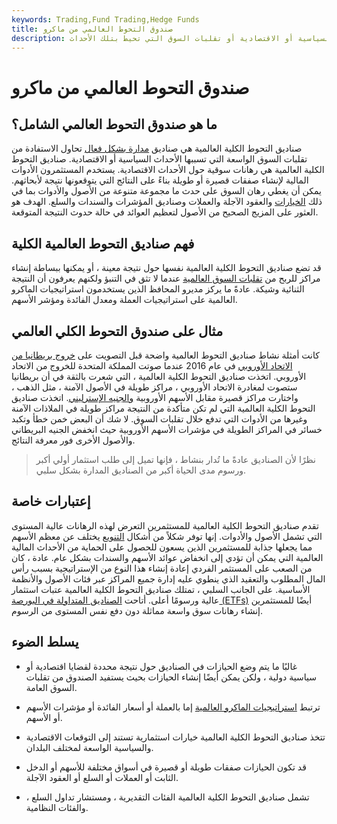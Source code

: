 ```yaml
---
keywords: Trading,Fund Trading,Hedge Funds
title: صندوق التحوط العالمي من ماكرو
description: يقوم صندوق التحوط الكلي العالمي ببناء محافظ تسعى إلى الاستفادة من نتائج الأحداث السياسية أو الاقتصادية أو تقلبات السوق التي تحيط بتلك الأحداث.
---
```


# صندوق التحوط العالمي من ماكرو
## ما هو صندوق التحوط العالمي الشامل؟

صناديق التحوط الكلية العالمية هي صناديق [مدارة بشكل فعال](/activemanagement) تحاول الاستفادة من تقلبات السوق الواسعة التي تسببها الأحداث السياسية أو الاقتصادية. صناديق التحوط الكلية العالمية هي رهانات سوقية حول الأحداث الاقتصادية. يستخدم المستثمرون الأدوات المالية لإنشاء صفقات قصيرة أو طويلة بناءً على النتائج التي يتوقعونها نتيجة لأبحاثهم. يمكن أن يغطي رهان السوق على حدث ما مجموعة متنوعة من الأصول والأدوات بما في ذلك [الخيارات](/option) والعقود الآجلة والعملات وصناديق المؤشرات والسندات والسلع. الهدف هو العثور على المزيج الصحيح من الأصول لتعظيم العوائد في حالة حدوث النتيجة المتوقعة.

## فهم صناديق التحوط العالمية الكلية

قد تضع صناديق التحوط الكلية العالمية نفسها حول نتيجة معينة ، أو يمكنها ببساطة إنشاء مراكز للربح من [تقلبات السوق العالمية](/volatility) عندما لا تثق في التنبؤ ولكنهم يعرفون أن النتيجة الثنائية وشيكة. عادةً ما يركز مديرو المحافظ الذين يستخدمون استراتيجيات الماكرو العالمية على استراتيجيات العملة ومعدل الفائدة ومؤشر الأسهم.

## مثال على صندوق التحوط الكلي العالمي

كانت أمثلة نشاط صناديق التحوط العالمية واضحة قبل التصويت على [خروج بريطانيا من الاتحاد الأوروبي](/brexit) في عام 2016 عندما صوتت المملكة المتحدة للخروج من الاتحاد الأوروبي. اتخذت صناديق التحوط الكلية العالمية ، التي شعرت بالثقة في أن بريطانيا ستصوت لمغادرة الاتحاد الأوروبي ، مراكز طويلة في الأصول الآمنة ، مثل الذهب ، واختارت مراكز قصيرة مقابل الأسهم الأوروبية [والجنيه الإسترليني](/gbp). اتخذت صناديق التحوط الكلية العالمية التي لم تكن متأكدة من النتيجة مراكز طويلة في الملاذات الآمنة وغيرها من الأدوات التي تدفع خلال تقلبات السوق. لا شك أن البعض خمن خطأ وتكبد خسائر في المراكز الطويلة في مؤشرات الأسهم الأوروبية حيث انخفض الجنيه البريطاني والأصول الأخرى فور معرفة النتائج.

> نظرًا لأن الصناديق عادةً ما تُدار بنشاط ، فإنها تميل إلى طلب استثمار أولي أكبر ورسوم مدى الحياة أكبر من الصناديق المدارة بشكل سلبي.

>

## إعتبارات خاصة

تقدم صناديق التحوط الكلية العالمية للمستثمرين التعرض لهذه الرهانات عالية المستوى التي تشمل الأصول والأدوات. إنها توفر شكلاً من أشكال [التنويع](/diversification) يختلف عن معظم الأسهم مما يجعلها جذابة للمستثمرين الذين يسعون للحصول على الحماية من الأحداث المالية العالمية التي يمكن أن تؤدي إلى انخفاض عوائد الأسهم والسندات بشكل عام. عادة ، كان من الصعب على المستثمر الفردي إعادة إنشاء هذا النوع من الإستراتيجية بسبب رأس المال المطلوب والتعقيد الذي ينطوي عليه إدارة جميع المراكز عبر فئات الأصول والأنظمة الأساسية. على الجانب السلبي ، تمتلك صناديق التحوط الكلية العالمية عتبات استثمار عالية ورسومًا أعلى. أتاحت [الصناديق المتداولة في البورصة (ETFs)](/etf) أيضًا للمستثمرين إنشاء رهانات سوق واسعة مماثلة دون دفع نفس المستوى من الرسوم.

## يسلط الضوء

- غالبًا ما يتم وضع الحيازات في الصناديق حول نتيجة محددة لقضايا اقتصادية أو سياسية دولية ، ولكن يمكن أيضًا إنشاء الحيازات بحيث يستفيد الصندوق من تقلبات السوق العامة.

- ترتبط [استراتيجيات الماكرو العالمية](/globalmacro) إما بالعملة أو أسعار الفائدة أو مؤشرات الأسهم أو الأسهم.

- تتخذ صناديق التحوط الكلية العالمية خيارات استثمارية تستند إلى التوقعات الاقتصادية والسياسية الواسعة لمختلف البلدان.

- قد تكون الحيازات صفقات طويلة أو قصيرة في أسواق مختلفة للأسهم أو الدخل الثابت أو العملات أو السلع أو العقود الآجلة.

- تشمل صناديق التحوط الكلية العالمية الفئات التقديرية ، ومستشار تداول السلع ، والفئات النظامية.

